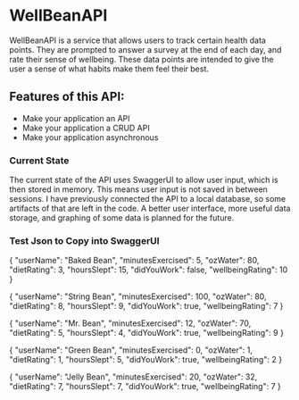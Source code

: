 # WellBeanAPI
WellBeanAPI is a service that allows users to track certain health data points. They are prompted to answer a survey at the end of each day, and rate their sense of wellbeing. These data points are intended to give the user a sense of what habits make them feel their best.

## Features of this API: 
* Make your application an API
* Make your application a CRUD API
* Make your application asynchronous

### Current State
The current state of the API uses SwaggerUI to allow user input, which is then stored in memory. This means user input is not saved in between sessions. I have previously connected the API to a local database, so some artifacts of that are left in the code. A better user interface, more useful data storage, and graphing of some data is planned for the future.

### Test Json to Copy into SwaggerUI
{
  "userName": "Baked Bean",
  "minutesExercised": 5,
  "ozWater": 80,
  "dietRating": 3,
  "hoursSlept": 15,
  "didYouWork": false,
  "wellbeingRating": 10
}

{
  "userName": "String Bean",
  "minutesExercised": 100,
  "ozWater": 80,
  "dietRating": 8,
  "hoursSlept": 9,
  "didYouWork": true,
  "wellbeingRating": 7
}

{
  "userName": "Mr. Bean",
  "minutesExercised": 12,
  "ozWater": 70,
  "dietRating": 5,
  "hoursSlept": 4,
  "didYouWork": true,
  "wellbeingRating": 9
}

{
   "userName": "Green Bean",
   "minutesExercised": 0,
   "ozWater": 1,
   "dietRating": 1,
   "hoursSlept": 5,
   "didYouWork": true,
   "wellbeingRating": 2
}

{
    "userName": "Jelly Bean",
    "minutesExercised": 20,
    "ozWater": 32,
    "dietRating": 7,
    "hoursSlept": 7,
    "didYouWork": true,
    "wellbeingRating": 7
}
